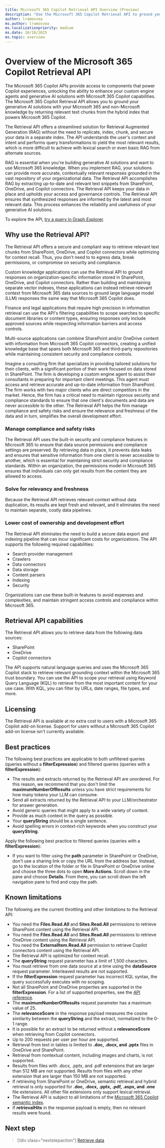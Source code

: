 ```yaml
---
title: Microsoft 365 Copilot Retrieval API Overview (Preview)
description: "Use the Microsoft 365 Copilot Retrieval API to ground your AI solutions with accurate, secure, and contextually relevant data from SharePoint, OneDrive, and Copilot connectors."
author: lramosvea
ms.author: lramosvea
ms.localizationpriority: medium
ms.date: 10/10/2025
ms.topic: overview
---
```


# Overview of the Microsoft 365 Copilot Retrieval API

The Microsoft 365 Copilot APIs provide access to components that power Copilot experiences, unlocking the ability to enhance your custom engine agents and generative AI solutions with Microsoft 365 Copilot capabilities. The Microsoft 365 Copilot Retrieval API allows you to ground your generative AI solutions with your Microsoft 365 and non-Microsoft knowledge by returning relevant text chunks from the hybrid index that powers Microsoft 365 Copilot.

The Retrieval API offers a streamlined solution for Retrieval Augmented Generation (RAG) without the need to replicate, index, chunk, and secure your data in a separate index. The API understands the user's context and intent and performs query transformations to yield the most relevant results, which is more difficult to achieve with lexical search or even basic RAG from alternate sources.

RAG is essential when you're building generative AI solutions and want to use Microsoft 365 knowledge. When you implement RAG, your solutions can provide more accurate, contextually relevant responses grounded in the vast repository of your organizational data. The Retrieval API accomplishes RAG by extracting up-to-date and relevant text snippets from SharePoint, OneDrive, and Copilot connectors. The Retrieval API keeps your data in place and upholds your access and governance controls. The Retrieval API ensures that synthesized responses are informed by the latest and most relevant data. This process enhances the reliability and usefulness of your generative AI solutions.

To explore the API, [try a query in Graph Explorer](https://aka.ms/try_copilot_retrieval_API_overview).

## Why use the Retrieval API?

The Retrieval API offers a secure and compliant way to retrieve relevant text chunks from SharePoint, OneDrive, and Copilot connectors while optimizing for context recall. Thus, you don't need to to egress data, break permissions, or compromise on security and compliance.

Custom knowledge applications can use the Retrieval API to ground responses on organization-specific information stored in SharePoint, OneDrive, and Copilot connectors. Rather than building and maintaining separate vector indexes, these applications can instead retrieve relevant context from Microsoft 365 data sources to ground large language model (LLM) responses the same way that Microsoft 365 Copilot does.

Finance and legal applications that require high precision in information retrieval can use the API's filtering capabilities to scope searches to specific document libraries or content types, ensuring responses only include approved sources while respecting information barriers and access controls.

Multi-source applications can combine SharePoint and/or OneDrive content with information from Microsoft 365 Copilot connectors, creating a unified knowledge base that spans both Microsoft 365 and third-party repositories while maintaining consistent security and compliance controls.

Imagine a consulting firm that specializes in providing tailored solutions for their clients, with a significant portion of their work focused on data stored in SharePoint. The firm is developing a custom engine agent to assist their consultants in preparing for important client meetings. This agent must access and retrieve accurate and up-to-date information from SharePoint. The firm works with two major clients who are direct competitors in the market. Hence, the firm has a critical need to maintain rigorous security and compliance standards to ensure that one client's documents and data are never accessible to the other. The Retrieval API helps the firm manage compliance and safety risks and ensure the relevance and freshness of the data and in turn, simplifies the overall development effort.

### Manage compliance and safety risks

The Retrieval API uses the built-in security and compliance features in Microsoft 365 to ensure that data source permissions and compliance settings are preserved. By retrieving data in place, it prevents data leaks and ensures that sensitive information from one client is never accessible to another, which is essential for maintaining strict security and compliance standards. Within an organization, the permissions model in Microsoft 365 ensures that individuals can only get results from the content they are allowed to access.

### Solve for relevancy and freshness

Because the Retrieval API retrieves relevant context without data duplication, its results are kept fresh and relevant, and it eliminates the need to maintain separate, costly data pipelines.

### Lower cost of ownership and development effort

The Retrieval API eliminates the need to build a secure data export and indexing pipeline that can incur significant costs for organizations. The API supports the following required capabilities:

- Search provider management
- Crawlers
- Data connectors
- Data storage
- Content parsers
- Indexing
- Security

Organizations can use these built-in features to avoid expenses and complexities, and maintain stringent access controls and compliance within Microsoft 365.

## Retrieval API capabilities

The Retrieval API allows you to retrieve data from the following data sources:

- SharePoint
- OneDrive
- Copilot connectors

The API supports natural language queries and uses the Microsoft 365 Copilot stack to retrieve relevant grounding context within the Microsoft 365 trust boundary. You can use the API to scope your retrieval using Keyword Query Language (KQL) to retrieve from the most important content for your use case. With KQL, you can filter by URLs, date ranges, file types, and more.

## Licensing

The Retrieval API is available at no extra cost to users with a Microsoft 365 Copilot add-on license. Support for users without a Microsoft 365 Copilot add-on license isn't currently available.

## Best practices

The following best practices are applicable to both unfiltered queries (queries without a **filterExpression**) and filtered queries (queries with a **filterExpression**):

- The results and extracts returned by the Retrieval API are unordered. For this reason, we recommend that you don't limit the **maximumNumberOfResults** unless you have strict requirements for how many tokens your LLM can consume.
- Send all extracts returned by the Retrieval API to your LLM/orchestrator for answer generation.
- Avoid generic queries that might apply to a wide variety of content.
- Provide as much context in the query as possible.
- Your **queryString** should be a single sentence.
- Avoid spelling errors in context-rich keywords when you construct your **queryString**.

Apply the following best practice to filtered queries (queries with a **filterExpression**):

- If you want to filter using the **path** parameter in SharePoint or OneDrive, don't use a sharing link or copy the URL from the address bar. Instead, go to the location of the folder or file in SharePoint or OneDrive online and choose the three dots to open **More Actions**. Scroll down in the pane and choose **Details**. From there, you can scroll down the left navigation pane to find and copy the path.

## Known limitations

The following are the current throttling and other limitations to the Retrieval API:

- You need the **Files.Read.All** and **Sites.Read.All** permissions to retrieve SharePoint content using the Retrieval API.
- You need the **Files.Read.All** and **Sites.Read.All** permissions to retrieve OneDrive content using the Retrieval API.
- You need the **ExternalItem.Read.All** permission to retrieve Copilot connectors content using the Retrieval API.
- The Retrieval API is optimized for context recall.
- The **queryString** request parameter has a limit of 1,500 characters.
- You must retrieve from one data source at a time using the **dataSource** request parameter. Interleaved results are not supported.
- If the **filterExpression** request parameter has incorrect KQL syntax, the query successfully executes with no scoping.
- Not all SharePoint and OneDrive properties are supported in the **filterExpression**. For a list of supported properties, see the  [API reference](copilotroot-retrieval.md).
- The **maximumNumberOfResults** request parameter has a maximum value of 25.
- The **relevanceScore** in the response payload measures the cosine similarity between the **queryString** and the extract, normalized to the 0-1 range.
- It is possible for an extract to be returned without a **relevanceScore** when retrieving from Copilot connectors.
- Up to 200 requests per user per hour are supported.
- Retrieval from text in tables is limited to **.doc, .docx, and .pptx** files in OneDrive and SharePoint.
- Retrieval from nontextual content, including images and charts, is not supported.
- Results from files with .docx, .pptx, and .pdf extensions that are larger than 512 MB are not supported. Results from files with any other extension that are larger than 150 MB are not supported.
- If retrieving from SharePoint or OneDrive, semantic retrieval and hybrid retrieval is only supported for **.doc, .docx, .pptx, .pdf, .aspx, and .one** file extensions. All other file extensions only support lexical retrieval.
- The Retrieval API is subject to all limitations of the [Microsoft 365 Copilot semantic index](/microsoftsearch/semantic-index-for-copilot).
- If **retrievalHits** in the response payload is empty, then no relevant results were found.

## Next step

> [!div class="nextstepaction"]
> [Retrieve data](copilotroot-retrieval.md)
